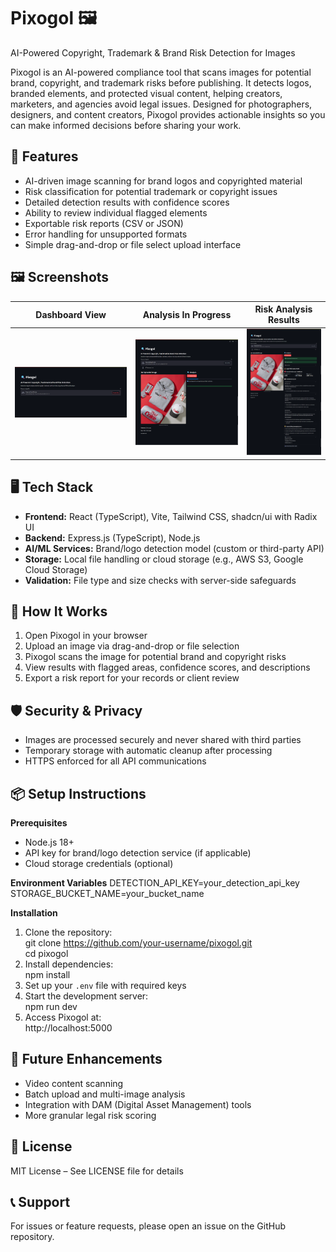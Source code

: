 # Pixogol 🖼️  
AI-Powered Copyright, Trademark & Brand Risk Detection for Images

Pixogol is an AI-powered compliance tool that scans images for potential brand, copyright, and trademark risks before publishing. It detects logos, branded elements, and protected visual content, helping creators, marketers, and agencies avoid legal issues. Designed for photographers, designers, and content creators, Pixogol provides actionable insights so you can make informed decisions before sharing your work.

## 🔧 Features
- AI-driven image scanning for brand logos and copyrighted material
- Risk classification for potential trademark or copyright issues
- Detailed detection results with confidence scores
- Ability to review individual flagged elements
- Exportable risk reports (CSV or JSON)
- Error handling for unsupported formats
- Simple drag-and-drop or file select upload interface

## 🖼️ Screenshots
| Dashboard View | Analysis In Progress | Risk Analysis Results |
|----------------|----------------------|-----------------------|
| ![](./screenshots/dashboard-view.png) | ![](./screenshots/analysis-in-progress.png) | ![](./screenshots/risk-analysis-results.png) |

## 🖥️ Tech Stack
- **Frontend:** React (TypeScript), Vite, Tailwind CSS, shadcn/ui with Radix UI
- **Backend:** Express.js (TypeScript), Node.js
- **AI/ML Services:** Brand/logo detection model (custom or third-party API)
- **Storage:** Local file handling or cloud storage (e.g., AWS S3, Google Cloud Storage)
- **Validation:** File type and size checks with server-side safeguards

## 🚀 How It Works
1. Open Pixogol in your browser
2. Upload an image via drag-and-drop or file selection
3. Pixogol scans the image for potential brand and copyright risks
4. View results with flagged areas, confidence scores, and descriptions
5. Export a risk report for your records or client review

## 🛡️ Security & Privacy
- Images are processed securely and never shared with third parties
- Temporary storage with automatic cleanup after processing
- HTTPS enforced for all API communications

## 📦 Setup Instructions
**Prerequisites**
- Node.js 18+
- API key for brand/logo detection service (if applicable)
- Cloud storage credentials (optional)

**Environment Variables**
DETECTION_API_KEY=your_detection_api_key  
STORAGE_BUCKET_NAME=your_bucket_name  

**Installation**
1. Clone the repository:  
   git clone https://github.com/your-username/pixogol.git  
   cd pixogol
2. Install dependencies:  
   npm install
3. Set up your `.env` file with required keys
4. Start the development server:  
   npm run dev
5. Access Pixogol at:  
   http://localhost:5000

## 🧩 Future Enhancements
- Video content scanning
- Batch upload and multi-image analysis
- Integration with DAM (Digital Asset Management) tools
- More granular legal risk scoring

## 📄 License
MIT License – See LICENSE file for details

## 📞 Support
For issues or feature requests, please open an issue on the GitHub repository.

